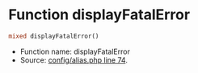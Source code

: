 Function displayFatalError
===========================





```php
mixed displayFatalError()
```

* Function name: displayFatalError
* Source: [config/alias.php line 74](https://github.com/PrestaShop/PrestaShop/blob/1.5.6.2/config/alias.php#L74).

